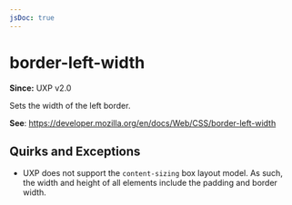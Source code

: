 ```yaml
---
jsDoc: true
---
```

# border-left-width

**Since:** UXP v2.0

Sets the width of the left border.

**See**: https://developer.mozilla.org/en/docs/Web/CSS/border-left-width

## Quirks and Exceptions

* UXP does not support the `content-sizing` box layout model. As such, the width and height of all elements include the padding and border width.